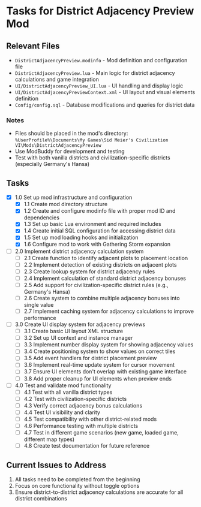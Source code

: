 # Tasks for District Adjacency Preview Mod

## Relevant Files

- `DistrictAdjacencyPreview.modinfo` - Mod definition and configuration file
- `DistrictAdjacencyPreview.lua` - Main logic for district adjacency calculations and game integration
- `UI/DistrictAdjacencyPreview_UI.lua` - UI handling and display logic
- `UI/DistrictAdjacencyPreviewContext.xml` - UI layout and visual elements definition
- `Config/config.sql` - Database modifications and queries for district data

### Notes

- Files should be placed in the mod's directory: `%UserProfile%\Documents\My Games\Sid Meier's Civilization VI\Mods\DistrictAdjacencyPreview`
- Use ModBuddy for development and testing
- Test with both vanilla districts and civilization-specific districts (especially Germany's Hansa)

## Tasks

- [x] 1.0 Set up mod infrastructure and configuration
  - [x] 1.1 Create mod directory structure
  - [x] 1.2 Create and configure modinfo file with proper mod ID and dependencies
  - [x] 1.3 Set up basic Lua environment and required includes
  - [x] 1.4 Create initial SQL configuration for accessing district data
  - [x] 1.5 Set up mod loading hooks and initialization
  - [x] 1.6 Configure mod to work with Gathering Storm expansion

- [ ] 2.0 Implement district adjacency calculation system
  - [ ] 2.1 Create function to identify adjacent plots to placement location
  - [ ] 2.2 Implement detection of existing districts on adjacent plots
  - [ ] 2.3 Create lookup system for district adjacency rules
  - [ ] 2.4 Implement calculation of standard district adjacency bonuses
  - [ ] 2.5 Add support for civilization-specific district rules (e.g., Germany's Hansa)
  - [ ] 2.6 Create system to combine multiple adjacency bonuses into single value
  - [ ] 2.7 Implement caching system for adjacency calculations to improve performance

- [ ] 3.0 Create UI display system for adjacency previews
  - [ ] 3.1 Create basic UI layout XML structure
  - [ ] 3.2 Set up UI context and instance manager
  - [ ] 3.3 Implement number display system for showing adjacency values
  - [ ] 3.4 Create positioning system to show values on correct tiles
  - [ ] 3.5 Add event handlers for district placement preview
  - [ ] 3.6 Implement real-time update system for cursor movement
  - [ ] 3.7 Ensure UI elements don't overlap with existing game interface
  - [ ] 3.8 Add proper cleanup for UI elements when preview ends

- [ ] 4.0 Test and validate mod functionality
  - [ ] 4.1 Test with all vanilla district types
  - [ ] 4.2 Test with civilization-specific districts
  - [ ] 4.3 Verify correct adjacency bonus calculations
  - [ ] 4.4 Test UI visibility and clarity
  - [ ] 4.5 Test compatibility with other district-related mods
  - [ ] 4.6 Performance testing with multiple districts
  - [ ] 4.7 Test in different game scenarios (new game, loaded game, different map types)
  - [ ] 4.8 Create test documentation for future reference

## Current Issues to Address
1. All tasks need to be completed from the beginning
2. Focus on core functionality without toggle options
3. Ensure district-to-district adjacency calculations are accurate for all district combinations 